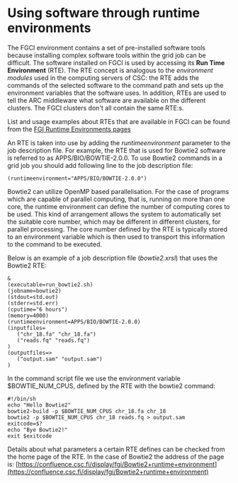 # Using software through runtime environments

The FGCI environment contains a set of pre-installed software tools
because installing complex software tools within the grid job can be
difficult. The software installed on FGCI is used by accessing its **Run
Time Environment** (RTE). The RTE concept is analogous to the
*environment modules* used in the computing servers of CSC: the RTE adds
the commands of the selected software to the command path and sets up
the environment variables that the software uses. In addition, RTEs are
used to tell the ARC middleware what software are available on the
different clusters. The FGCI clusters don't all contain the same RTE:s.

List and usage examples about RTEs that are available in FGCI can be
found from the [FGI Runtime Environments pages](https://confluence.csc.fi/display/fgi/Runtime+Environments)

An RTE is taken into use by adding the *runtimeenvironment* parameter to
the job description file. For example, the RTE that is used for Bowtie2
software is referred to as APPS/BIO/BOWTIE-2.0.0. To use Bowtie2
commands in a grid job you should add following line to the job
description file:

`(runtimeenvironment="APPS/BIO/BOWTIE-2.0.0")`

Bowtie2 can utilize OpenMP based parallelisation. For the case of
programs which are capable of parallel computing, that is, running on
more than one core, the runtime environment can define the number of
computing cores to be used. This kind of arrangement allows the system
to automatically set the suitable core number, which may be different in
different clusters, for parallel processing. The core number defined by
the RTE is typically stored to an environment variable which is then
used to transport this information to the command to be executed.

Below is an example of a job description file (*bowtie2.xrsl*) that uses
the Bowtie2 RTE:

    &
    (executable=run_bowtie2.sh)
    (jobname=bowtie2)
    (stdout=std.out)
    (stderr=std.err)
    (cputime="6 hours")
    (memory=4000)
    (runtimeenvironment=APPS/BIO/BOWTIE-2.0.0)
    (inputfiles=
       ("chr_18.fa" "chr_18.fa")
       ("reads.fq" "reads.fq")
    )
    (outputfiles=>
       ("output.sam" "output.sam")
    )

In the command script file we use the environment variable
$BOWTIE\_NUM\_CPUS, defined by the RTE with the bowtie2 command:

    #!/bin/sh
    echo "Hello Bowtie2"
    bowtie2-build -p $BOWTIE_NUM_CPUS chr_18.fa chr_18
    bowtie2 -p $BOWTIE_NUM_CPUS chr_18 reads.fq > output.sam
    exitcode=$?
    echo "Bye Bowtie2!"
    exit $exitcode

Details about what parameters a certain RTE defines can be checked from
the home page of the RTE. In the case of Bowtie2 the address of the page
is: [https://confluence.csc.fi/display/fgi/Bowtie2+runtime+environment](https://confluence.csc.fi/display/fgi/Bowtie2+runtime+environment)
